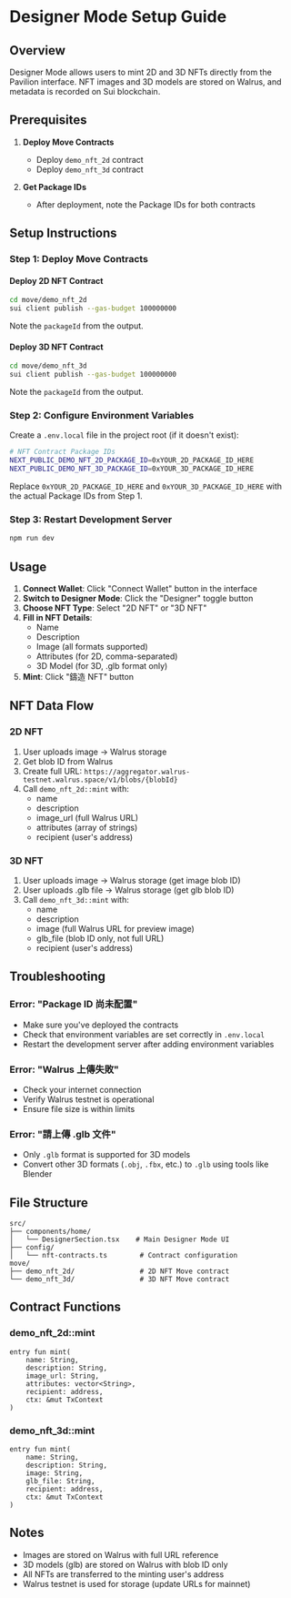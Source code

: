 # Designer Mode Setup Guide

## Overview

Designer Mode allows users to mint 2D and 3D NFTs directly from the Pavilion interface. NFT images and 3D models are stored on Walrus, and metadata is recorded on Sui blockchain.

## Prerequisites

1. **Deploy Move Contracts**
   - Deploy `demo_nft_2d` contract
   - Deploy `demo_nft_3d` contract
   
2. **Get Package IDs**
   - After deployment, note the Package IDs for both contracts
   
## Setup Instructions

### Step 1: Deploy Move Contracts

#### Deploy 2D NFT Contract

```bash
cd move/demo_nft_2d
sui client publish --gas-budget 100000000
```

Note the `packageId` from the output.

#### Deploy 3D NFT Contract

```bash
cd move/demo_nft_3d
sui client publish --gas-budget 100000000
```

Note the `packageId` from the output.

### Step 2: Configure Environment Variables

Create a `.env.local` file in the project root (if it doesn't exist):

```bash
# NFT Contract Package IDs
NEXT_PUBLIC_DEMO_NFT_2D_PACKAGE_ID=0xYOUR_2D_PACKAGE_ID_HERE
NEXT_PUBLIC_DEMO_NFT_3D_PACKAGE_ID=0xYOUR_3D_PACKAGE_ID_HERE
```

Replace `0xYOUR_2D_PACKAGE_ID_HERE` and `0xYOUR_3D_PACKAGE_ID_HERE` with the actual Package IDs from Step 1.

### Step 3: Restart Development Server

```bash
npm run dev
```

## Usage

1. **Connect Wallet**: Click "Connect Wallet" button in the interface
2. **Switch to Designer Mode**: Click the "Designer" toggle button
3. **Choose NFT Type**: Select "2D NFT" or "3D NFT"
4. **Fill in NFT Details**:
   - Name
   - Description
   - Image (all formats supported)
   - Attributes (for 2D, comma-separated)
   - 3D Model (for 3D, .glb format only)
5. **Mint**: Click "鑄造 NFT" button

## NFT Data Flow

### 2D NFT

1. User uploads image → Walrus storage
2. Get blob ID from Walrus
3. Create full URL: `https://aggregator.walrus-testnet.walrus.space/v1/blobs/{blobId}`
4. Call `demo_nft_2d::mint` with:
   - name
   - description
   - image_url (full Walrus URL)
   - attributes (array of strings)
   - recipient (user's address)

### 3D NFT

1. User uploads image → Walrus storage (get image blob ID)
2. User uploads .glb file → Walrus storage (get glb blob ID)
3. Call `demo_nft_3d::mint` with:
   - name
   - description
   - image (full Walrus URL for preview image)
   - glb_file (blob ID only, not full URL)
   - recipient (user's address)

## Troubleshooting

### Error: "Package ID 尚未配置"

- Make sure you've deployed the contracts
- Check that environment variables are set correctly in `.env.local`
- Restart the development server after adding environment variables

### Error: "Walrus 上傳失敗"

- Check your internet connection
- Verify Walrus testnet is operational
- Ensure file size is within limits

### Error: "請上傳 .glb 文件"

- Only `.glb` format is supported for 3D models
- Convert other 3D formats (`.obj`, `.fbx`, etc.) to `.glb` using tools like Blender

## File Structure

```
src/
├── components/home/
│   └── DesignerSection.tsx    # Main Designer Mode UI
├── config/
│   └── nft-contracts.ts        # Contract configuration
move/
├── demo_nft_2d/                # 2D NFT Move contract
└── demo_nft_3d/                # 3D NFT Move contract
```

## Contract Functions

### demo_nft_2d::mint

```move
entry fun mint(
    name: String,
    description: String,
    image_url: String,
    attributes: vector<String>,
    recipient: address,
    ctx: &mut TxContext
)
```

### demo_nft_3d::mint

```move
entry fun mint(
    name: String,
    description: String,
    image: String,
    glb_file: String,
    recipient: address,
    ctx: &mut TxContext
)
```

## Notes

- Images are stored on Walrus with full URL reference
- 3D models (glb) are stored on Walrus with blob ID only
- All NFTs are transferred to the minting user's address
- Walrus testnet is used for storage (update URLs for mainnet)

